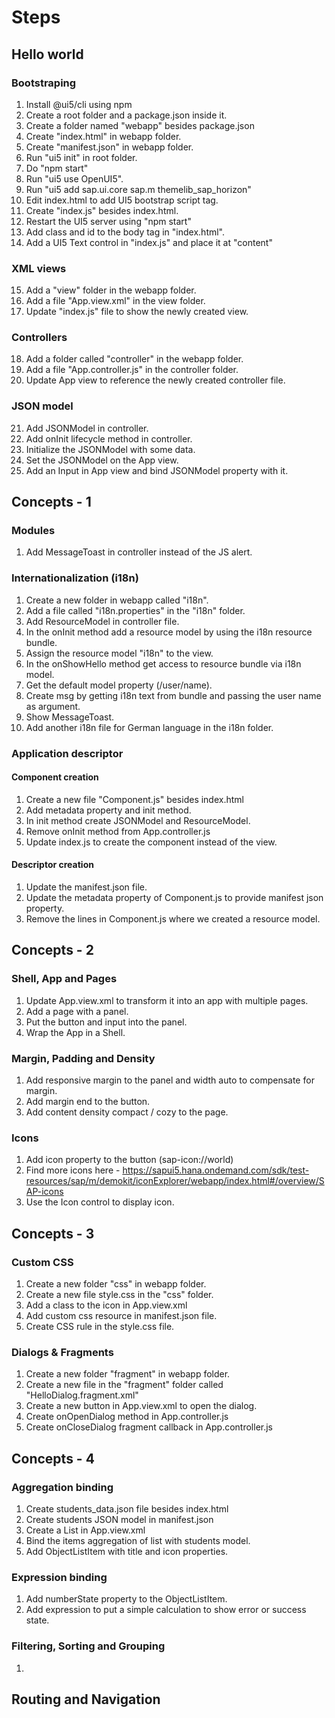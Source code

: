 # Steps

## Hello world

### Bootstraping
1. Install @ui5/cli using npm
2. Create a root folder and a package.json inside it.
3. Create a folder named "webapp" besides package.json
4. Create "index.html" in webapp folder.
5. Create "manifest.json" in webapp folder.
6. Run "ui5 init" in root folder.
7. Do "npm start"
8. Run "ui5 use OpenUI5".
9. Run "ui5 add sap.ui.core sap.m themelib_sap_horizon"
10. Edit index.html to add UI5 bootstrap script tag.
11. Create "index.js" besides index.html.
12. Restart the UI5 server using "npm start"
13. Add class and id to the body tag in "index.html".
14. Add a UI5 Text control in "index.js" and place it at "content"

### XML views
15. Add a "view" folder in the webapp folder.
16. Add a file "App.view.xml" in the view folder.
17. Update "index.js" file to show the newly created view.

### Controllers
18. Add a folder called "controller" in the webapp folder.
19. Add a file "App.controller.js" in the controller folder.
20. Update App view to reference the newly created controller file.

### JSON model
21. Add JSONModel in controller.
22. Add onInit lifecycle method in controller.
23. Initialize the JSONModel with some data.
24. Set the JSONModel on the App view.
25. Add an Input in App view and bind JSONModel property with it.

## Concepts - 1

### Modules
1. Add MessageToast in controller instead of the JS alert.

### Internationalization (i18n)
1. Create a new folder in webapp called "i18n".
2. Add a file called "i18n.properties" in the "i18n" folder.
3. Add ResourceModel in controller file.
4. In the onInit method add a resource model by using the i18n resource bundle.
5. Assign the resource model "i18n" to the view.
6. In the onShowHello method get access to resource bundle via i18n model.
7. Get the default model property (/user/name).
8. Create msg by getting i18n text from bundle and passing the user name as argument.
9. Show MessageToast.
10. Add another i18n file for German language in the i18n folder.

### Application descriptor
#### Component creation
1. Create a new file "Component.js" besides index.html
2. Add metadata property and init method.
3. In init method create JSONModel and ResourceModel.
4. Remove onInit method from App.controller.js
5. Update index.js to create the component instead of the view.

#### Descriptor creation
1. Update the manifest.json file.
2. Update the metadata property of Component.js to provide manifest json property.
3. Remove the lines in Component.js where we created a resource model.

## Concepts - 2

### Shell, App and Pages
1. Update App.view.xml to transform it into an app with multiple pages.
2. Add a page with a panel.
3. Put the button and input into the panel.
4. Wrap the App in a Shell.

### Margin, Padding and Density
1. Add responsive margin to the panel and width auto to compensate for margin.
2. Add margin end to the button.
3. Add content density compact / cozy to the page.

### Icons
1. Add icon property to the button (sap-icon://world)
2. Find more icons here - https://sapui5.hana.ondemand.com/sdk/test-resources/sap/m/demokit/iconExplorer/webapp/index.html#/overview/SAP-icons
3. Use the Icon control to display icon.

## Concepts - 3

### Custom CSS
1. Create a new folder "css" in webapp folder.
2. Create a new file style.css in the "css" folder.
3. Add a class to the icon in App.view.xml
4. Add custom css resource in manifest.json file.
2. Create CSS rule in the style.css file.

### Dialogs & Fragments
1. Create a new folder "fragment" in webapp folder.
2. Create a new file in the "fragment" folder called "HelloDialog.fragment.xml"
3. Create a new button in App.view.xml to open the dialog.
4. Create onOpenDialog method in App.controller.js
5. Create onCloseDialog fragment callback in App.controller.js

## Concepts - 4

### Aggregation binding
1. Create students_data.json file besides index.html
2. Create students JSON model in manifest.json
3. Create a List in App.view.xml
4. Bind the items aggregation of list with students model.
5. Add ObjectListItem with title and icon properties.

### Expression binding
1. Add numberState property to the ObjectListItem.
2. Add expression to put a simple calculation to show error or success state.

### Filtering, Sorting and Grouping
1. 

## Routing and Navigation
